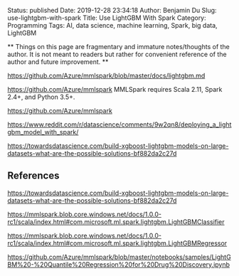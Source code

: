 Status: published
Date: 2019-12-28 23:34:18
Author: Benjamin Du
Slug: use-lightgbm-with-spark
Title: Use LightGBM With Spark
Category: Programming
Tags: AI, data science, machine learning, Spark, big data, LightGBM

**
Things on this page are fragmentary and immature notes/thoughts of the author.
It is not meant to readers but rather for convenient reference of the author and future improvement.
**


https://github.com/Azure/mmlspark/blob/master/docs/lightgbm.md

https://github.com/Azure/mmlspark
MMLSpark requires Scala 2.11, Spark 2.4+, and Python 3.5+.


https://github.com/Azure/mmlspark

https://www.reddit.com/r/datascience/comments/9w2qn8/deploying_a_lightgbm_model_with_spark/

https://towardsdatascience.com/build-xgboost-lightgbm-models-on-large-datasets-what-are-the-possible-solutions-bf882da2c27d


## References

https://towardsdatascience.com/build-xgboost-lightgbm-models-on-large-datasets-what-are-the-possible-solutions-bf882da2c27d

https://mmlspark.blob.core.windows.net/docs/1.0.0-rc1/scala/index.html#com.microsoft.ml.spark.lightgbm.LightGBMClassifier

https://mmlspark.blob.core.windows.net/docs/1.0.0-rc1/scala/index.html#com.microsoft.ml.spark.lightgbm.LightGBMRegressor

https://github.com/Azure/mmlspark/blob/master/notebooks/samples/LightGBM%20-%20Quantile%20Regression%20for%20Drug%20Discovery.ipynb

